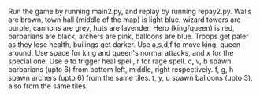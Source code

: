 Run the game by running main2.py, and replay by running repay2.py.
Walls are brown, town hall (middle of the map) is light blue, wizard towers are purple, cannons are grey, huts are lavender.
Hero (king/queen) is red, barbarians are black, archers are pink, balloons are blue.
Troops get paler as they lose health, builings get darker.
Use a,s,d,f to move king, queen around.
Use space for king and queen's normal attacks, and x for the special one.
Use e to trigger heal spell, r for rage spell.
c, v, b spawn barbarians (upto 6) from bottom left, middle, right respectively.
f, g, h spawn archers (upto 6) from the same tiles.
t, y, u spawn balloons (upto 3), also from the same tiles.
